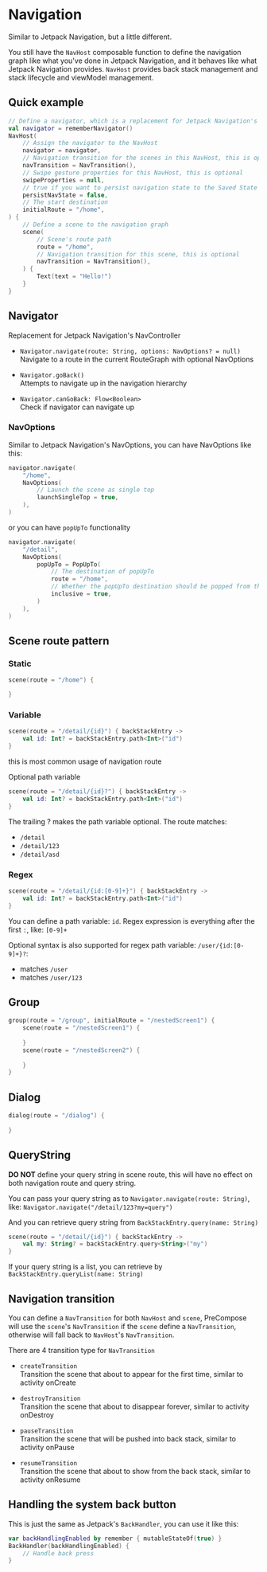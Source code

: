 # Navigation

Similar to Jetpack Navigation, but a little different.

You still have the `NavHost` composable function to define the navigation graph like what you've done in Jetpack Navigation, and it behaves like what Jetpack Navigation provides. `NavHost` provides back stack management and stack lifecycle and viewModel management.

## Quick example
```kotlin
// Define a navigator, which is a replacement for Jetpack Navigation's NavController
val navigator = rememberNavigator()
NavHost(
    // Assign the navigator to the NavHost
    navigator = navigator,
    // Navigation transition for the scenes in this NavHost, this is optional
    navTransition = NavTransition(),
    // Swipe gesture properties for this NavHost, this is optional
    swipeProperties = null,
    // true if you want to persist navigation state to the Saved State Registry
    persistNavState = false,
    // The start destination
    initialRoute = "/home",
) {
    // Define a scene to the navigation graph
    scene(
        // Scene's route path
        route = "/home",
        // Navigation transition for this scene, this is optional
        navTransition = NavTransition(),
    ) {
        Text(text = "Hello!")
    }
}
```

## Navigator

Replacement for Jetpack Navigation's NavController

 - `Navigator.navigate(route: String, options: NavOptions? = null)`  
Navigate to a route in the current RouteGraph with optional NavOptions

 - `Navigator.goBack()`  
Attempts to navigate up in the navigation hierarchy

 - `Navigator.canGoBack: Flow<Boolean>`  
Check if navigator can navigate up

### NavOptions

Similar to Jetpack Navigation's NavOptions, you can have NavOptions like this:
```kotlin
navigator.navigate(
    "/home",
    NavOptions(
        // Launch the scene as single top
        launchSingleTop = true,
    ),
)
```
or you can have `popUpTo` functionality
```kotlin
navigator.navigate(
    "/detail",
    NavOptions(
        popUpTo = PopUpTo(
            // The destination of popUpTo
            route = "/home",
            // Whether the popUpTo destination should be popped from the back stack.
            inclusive = true,
        )
    ),
)
```

## Scene route pattern

### Static
```kotlin
scene(route = "/home") {

}
```

### Variable
```kotlin
scene(route = "/detail/{id}") { backStackEntry ->
    val id: Int? = backStackEntry.path<Int>("id")
}
```
this is most common usage of navigation route

Optional path variable
```kotlin
scene(route = "/detail/{id}?") { backStackEntry ->
    val id: Int? = backStackEntry.path<Int>("id")
}
```
The trailing ? makes the path variable optional. The route matches:
 - `/detail`
 - `/detail/123`
 - `/detail/asd`

### Regex
```kotlin
scene(route = "/detail/{id:[0-9]+}") { backStackEntry ->
    val id: Int? = backStackEntry.path<Int>("id")
}
```
You can define a path variable: `id`. Regex expression is everything after the first `:`, like: `[0-9]+`

Optional syntax is also supported for regex path variable: `/user/{id:[0-9]+}?`:
 - matches `/user`
 - matches `/user/123`

## Group
```kotlin
group(route = "/group", initialRoute = "/nestedScreen1") {
    scene(route = "/nestedScreen1") {
        
    }
    scene(route = "/nestedScreen2") {
        
    }
}
```

## Dialog
```kotlin
dialog(route = "/dialog") {
    
}
```

 ## QueryString
 
 **DO NOT** define your query string in scene route, this will have no effect on both navigation route and query string.

 You can pass your query string as to `Navigator.navigate(route: String)`, like: `Navigator.navigate("/detail/123?my=query")`

And you can retrieve query string from `BackStackEntry.query(name: String)`

```kotlin
scene(route = "/detail/{id}") { backStackEntry ->
    val my: String? = backStackEntry.query<String>("my")
}
```

If your query string is a list, you can retrieve by `BackStackEntry.queryList(name: String)`

## Navigation transition
You can define a `NavTransition` for both `NavHost` and `scene`, PreCompose will use the `scene`'s `NavTransition` if the `scene` define a `NavTransition`, otherwise will fall back to `NavHost`'s `NavTransition`.

There are 4 transition type for `NavTransition`
 - `createTransition`  
 Transition the scene that about to appear for the first time, similar to activity onCreate

  - `destroyTransition`  
Transition the scene that about to disappear forever, similar to activity onDestroy

 - `pauseTransition`  
 Transition the scene that will be pushed into back stack, similar to activity onPause

  - `resumeTransition`  
  Transition the scene that about to show from the back stack, similar to activity onResume

## Handling the system back button
This is just the same as Jetpack's `BackHandler`, you can use it like this:
```kotlin
var backHandlingEnabled by remember { mutableStateOf(true) }
BackHandler(backHandlingEnabled) {
    // Handle back press
}
```